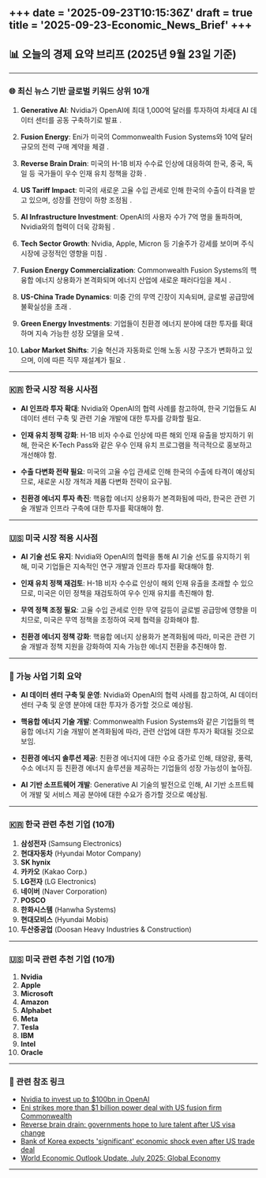 +++
date = '2025-09-23T10:15:36Z'
draft = true
title = '2025-09-23-Economic_News_Brief'
+++
---

##  📊 오늘의 경제 요약 브리프 (2025년 9월 23일 기준)

---

### 🌐 최신 뉴스 기반 글로벌 키워드 상위 10개

1. **Generative AI**: Nvidia가 OpenAI에 최대 1,000억 달러를 투자하여 차세대 AI 데이터 센터를 공동 구축하기로 발표 .
    
2. **Fusion Energy**: Eni가 미국의 Commonwealth Fusion Systems와 10억 달러 규모의 전력 구매 계약을 체결 .
    
3. **Reverse Brain Drain**: 미국의 H-1B 비자 수수료 인상에 대응하여 한국, 중국, 독일 등 국가들이 우수 인재 유치 정책을 강화 .
    
4. **US Tariff Impact**: 미국의 새로운 고율 수입 관세로 인해 한국의 수출이 타격을 받고 있으며, 성장률 전망이 하향 조정됨 .
    
5. **AI Infrastructure Investment**: OpenAI의 사용자 수가 7억 명을 돌파하며, Nvidia와의 협력이 더욱 강화됨 .
    
6. **Tech Sector Growth**: Nvidia, Apple, Micron 등 기술주가 강세를 보이며 주식 시장에 긍정적인 영향을 미침 .
    
7. **Fusion Energy Commercialization**: Commonwealth Fusion Systems의 핵융합 에너지 상용화가 본격화되며 에너지 산업에 새로운 패러다임을 제시 .
    
8. **US-China Trade Dynamics**: 미중 간의 무역 긴장이 지속되며, 글로벌 공급망에 불확실성을 초래 .
    
9. **Green Energy Investments**: 기업들이 친환경 에너지 분야에 대한 투자를 확대하며 지속 가능한 성장 모델을 모색 .
    
10. **Labor Market Shifts**: 기술 혁신과 자동화로 인해 노동 시장 구조가 변화하고 있으며, 이에 따른 직무 재설계가 필요 .
    

---

### 🇰🇷 한국 시장 적용 시사점

- **AI 인프라 투자 확대**: Nvidia와 OpenAI의 협력 사례를 참고하여, 한국 기업들도 AI 데이터 센터 구축 및 관련 기술 개발에 대한 투자를 강화할 필요.
    
- **인재 유치 정책 강화**: H-1B 비자 수수료 인상에 따른 해외 인재 유출을 방지하기 위해, 한국은 K-Tech Pass와 같은 우수 인재 유치 프로그램을 적극적으로 홍보하고 개선해야 함.
    
- **수출 다변화 전략 필요**: 미국의 고율 수입 관세로 인해 한국의 수출에 타격이 예상되므로, 새로운 시장 개척과 제품 다변화 전략이 요구됨.
    
- **친환경 에너지 투자 촉진**: 핵융합 에너지 상용화가 본격화됨에 따라, 한국은 관련 기술 개발과 인프라 구축에 대한 투자를 확대해야 함.
    

---

### 🇺🇸 미국 시장 적용 시사점

- **AI 기술 선도 유지**: Nvidia와 OpenAI의 협력을 통해 AI 기술 선도를 유지하기 위해, 미국 기업들은 지속적인 연구 개발과 인프라 투자를 확대해야 함.
    
- **인재 유치 정책 재검토**: H-1B 비자 수수료 인상이 해외 인재 유출을 초래할 수 있으므로, 미국은 이민 정책을 재검토하여 우수 인재 유치를 촉진해야 함.
    
- **무역 정책 조정 필요**: 고율 수입 관세로 인한 무역 갈등이 글로벌 공급망에 영향을 미치므로, 미국은 무역 정책을 조정하여 국제 협력을 강화해야 함.
    
- **친환경 에너지 정책 강화**: 핵융합 에너지 상용화가 본격화됨에 따라, 미국은 관련 기술 개발과 정책 지원을 강화하여 지속 가능한 에너지 전환을 추진해야 함.
    

---

### 💼 가능 사업 기회 요약

- **AI 데이터 센터 구축 및 운영**: Nvidia와 OpenAI의 협력 사례를 참고하여, AI 데이터 센터 구축 및 운영 분야에 대한 투자가 증가할 것으로 예상됨.
    
- **핵융합 에너지 기술 개발**: Commonwealth Fusion Systems와 같은 기업들의 핵융합 에너지 기술 개발이 본격화됨에 따라, 관련 산업에 대한 투자가 확대될 것으로 보임.
    
- **친환경 에너지 솔루션 제공**: 친환경 에너지에 대한 수요 증가로 인해, 태양광, 풍력, 수소 에너지 등 친환경 에너지 솔루션을 제공하는 기업들의 성장 가능성이 높아짐.
    
- **AI 기반 소프트웨어 개발**: Generative AI 기술의 발전으로 인해, AI 기반 소프트웨어 개발 및 서비스 제공 분야에 대한 수요가 증가할 것으로 예상됨.
    

---

### 🇰🇷 한국 관련 추천 기업 (10개)

1. **삼성전자** (Samsung Electronics)
2. **현대자동차** (Hyundai Motor Company)
3. **SK hynix**
4. **카카오** (Kakao Corp.)
5. **LG전자** (LG Electronics)
6. **네이버** (Naver Corporation)
7. **POSCO**
8. **한화시스템** (Hanwha Systems)
9. **현대모비스** (Hyundai Mobis)
10. **두산중공업** (Doosan Heavy Industries & Construction)

---

### 🇺🇸 미국 관련 추천 기업 (10개)

1. **Nvidia**
2. **Apple**
3. **Microsoft**
4. **Amazon**
5. **Alphabet**
6. **Meta**
7. **Tesla**
8. **IBM**
9. **Intel**
10. **Oracle**

---

### 🔗 관련 참조 링크

- [Nvidia to invest up to $100bn in OpenAI](https://www.ft.com/content/d3caeac1-def8-45ae-b56b-e34c7c435ccc)
- [Eni strikes more than $1 billion power deal with US fusion firm Commonwealth](https://www.reuters.com/business/energy/eni-strikes-more-than-1-billion-power-deal-with-us-fusion-firm-commonwealth-2025-09-22/)
- [Reverse brain drain: governments hope to lure talent after US visa change](https://www.reuters.com/world/china/reverse-brain-drain-governments-hope-lure-talent-after-us-visa-change-2025-09-22/)
- [Bank of Korea expects 'significant' economic shock even after US trade deal](https://www.reuters.com/business/autos-transportation/bank-korea-expects-significant-economic-shock-even-after-us-trade-deal-2025-08-28/)
- [World Economic Outlook Update, July 2025: Global Economy](https://www.imf.org/en/Publications/WEO/Issues/2025/07/29/world-economic-outlook-update-july-2025)

---
